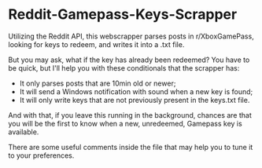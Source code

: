 # Reddit-Gamepass-Keys-Scrapper
Utilizing the Reddit API, this webscrapper parses posts in r/XboxGamePass, looking for keys to redeem, and writes it into a .txt file.

But you may ask, what if the key has already been redeemed?
You have to be quick, but I'll help you with these conditionals that the scrapper has:
- It only parses posts that are 10min old or newer;
- It will send a Windows notification with sound when a new key is found;
- It will only write keys that are not previously present in the keys.txt file.

And with that, if you leave this running in the background, chances are that you will be the first to know when a new, unredeemed, Gamepass key is available.

There are some useful comments inside the file that may help you to tune it to your preferences.
